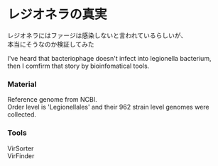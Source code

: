# レジオネラの真実

レジオネラにはファージは感染しないと言われているらしいが、<br>
本当にそうなのか検証してみた<br>

I've heard that bacteriophage doesn't infect into legionella bacterium,<br>
then I comfirm that story by bioinfomatical tools.

<h3>Material</h3>
Reference genome from NCBI.<br>
Order level is 'Legionellales' and their 962 strain level genomes were collected.

<h3>Tools</h3>
VirSorter<br>
VirFinder<br>
